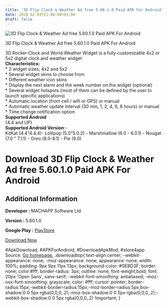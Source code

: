 ```yaml
---
title: '3D Flip Clock & Weather Ad free 5.60.1.0 Paid APK For Android'
date: 2020-02-03T11:00:00+01:00
draft: false
---
```


![3D Flip Clock & Weather Ad free 5.60.1.0 Paid APK For Android](https://i2.wp.com/apkhome.net/wp-content/uploads/2020/02/3D-Flip-Clock-Weather-Ad-free-5.60.1.0-Paid.png "3D Flip Clock & Weather Ad free 5.60.1.0 Paid APK For Android")

  

3D Flip Clock & Weather Ad free 5.60.1.0 Paid APK For Android

3D Rocker Clock and World Weather Widget is a fully customizable 4x2 or 5x2 digital clock and weather widget  
**Characteristics:**  
\* 2 widget sizes; 4x2 and 5x2  
\* Several widget skins to choose from  
\* Different weather icon skins  
\* Display the next alarm and the week number on the widget (optional)  
\* Several widget hotspots (most of them can be defined by the user to launch specific applications)  
\* Automatic location (from cell / wifi or GPS) or manual  
\* Automatic weather update interval (30 min, 1, 2, 4, 6, 8 hours) or manual  
\* Time change notification option  
**Supported Android**  
{4.4 and UP}  
**Supported Android Version**:-  
KitKat (4.4"4.4.4)- Lollipop (5.0"5.0.2) - Marshmallow (6.0 - 6.0.1) - Nougat (7.0 " 7.1.1) - Oreo (8.0-8.1) - Pie (9.0)

Download 3D Flip Clock & Weather Ad free 5.60.1.0 Paid APK For Android
======================================================================

Additional Information
----------------------

**Developer :** MACHAPP Software Ltd

**Version :** 5.60.1.0

**Google Play :** [PlayStore](https://play.google.com/store/apps/details?id=com.droid27.d3flipclockweather.premium)

  

[Download Now](https://store4app.co/post/3d-flip-clock-amp-weather-ad-free-5-60-1-0-paid-apk-for-android_1580565690)

  
#ApkDownload, #APKForAndroid, #DownloadApkMod, #store4app  
Source: [Go homepage.](https://store4app.co/post/3d-flip-clock-amp-weather-ad-free-5-60-1-0-paid-apk-for-android_1580565690) .downloadtop{ text-align:center; -webkit-appearance: none; -moz-appearance: none; appearance: none; width: 100%; padding: 9px 9px 11px 13px; background-color: #0EBD3F; border: none; color:#fff; border-radius: 3px; outline: none; font-weight;bold; font: 20px 'Open Sans', sans-serif; -webkit-font-smoothing: antialiased; -moz-osx-font-smoothing: grayscale; color: #fff; cursor: pointer; border-radius:15px;-webkit-border-radius:15px;-moz-border-radius:5px;box-shadow:0 0 5px rgba(0,0,0,.2);-moz-box-shadow:0 0 5px rgba(0,0,0,.2);-webkit-box-shadow:0 0 5px rgba(0,0,0,.2) !important; }